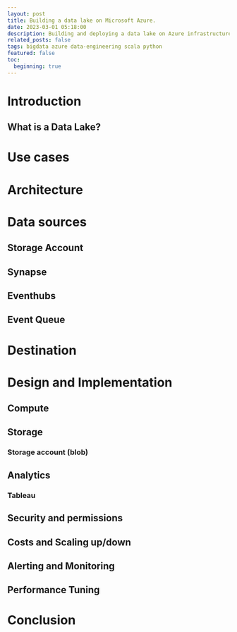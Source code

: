```yaml
---
layout: post
title: Building a data lake on Microsoft Azure.
date: 2023-03-01 05:18:00
description: Building and deploying a data lake on Azure infrastructure.
related_posts: false
tags: bigdata azure data-engineering scala python
featured: false
toc: 
  beginning: true
---
```


# Introduction
## What is a Data Lake?

# Use cases

# Architecture

# Data sources
## Storage Account
## Synapse
## Eventhubs
## Event Queue

# Destination

# Design and Implementation
## Compute

## Storage
### Storage account (blob)

## Analytics
### Tableau

## Security and permissions

## Costs and Scaling up/down

## Alerting and Monitoring

## Performance Tuning

# Conclusion